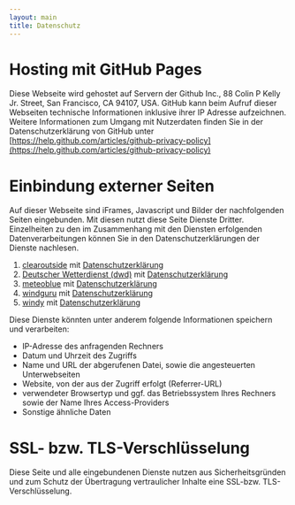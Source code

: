 ```yaml
---
layout: main
title: Datenschutz
---
```


# Hosting mit GitHub Pages

Diese Webseite wird gehostet auf Servern der Github Inc., 88 Colin P Kelly Jr. Street, San Francisco, CA 94107, USA. GitHub kann beim Aufruf dieser Webseiten technische Informationen inklusive ihrer IP Adresse aufzeichnen. Weitere Informationen zum Umgang mit Nutzerdaten finden Sie in der Datenschutzerklärung von GitHub unter [https://help.github.com/articles/github-privacy-policy](https://help.github.com/articles/github-privacy-policy)

# Einbindung externer Seiten

Auf dieser Webseite sind iFrames, Javascript und Bilder der nachfolgenden Seiten eingebunden. Mit diesen nutzt diese Seite Dienste Dritter. Einzelheiten zu den im Zusammenhang mit den Diensten erfolgenden Datenverarbeitungen können Sie in den Datenschutzerklärungen der Dienste nachlesen.

1. [clearoutside](https://clearoutside.com/) mit [Datenschutzerklärung](https://clearoutside.com/page/privacy_policy/)
1. [Deutscher Wetterdienst (dwd)](https://www.dwd.de/DE/) mit [Datenschutzerklärung](https://www.dwd.de/DE/service/datenschutz/datenschutz_node.html)
1. [meteoblue](https://www.meteoblue.com/) mit [Datenschutzerklärung](https://content.meteoblue.com/de/content/view/full/2855)
1. [windguru](https://www.windguru.cz/) mit [Datenschutzerklärung](https://www.windguru.cz/help.php?sec=privacy)
1. [windy](https://www.windy.com/) mit [Datenschutzerklärung](https://account.windy.com/agreements/windy-privacy-policy)

Diese Dienste könnten unter anderem folgende Informationen speichern und verarbeiten:

- IP-Adresse des anfragenden Rechners
- Datum und Uhrzeit des Zugriffs
- Name und URL der abgerufenen Datei, sowie die angesteuerten Unterwebseiten
- Website, von der aus der Zugriff erfolgt (Referrer-URL)
- verwendeter Browsertyp und ggf. das Betriebssystem Ihres Rechners sowie der Name Ihres Access-Providers
- Sonstige ähnliche Daten

# SSL- bzw. TLS-Verschlüsselung
Diese Seite und alle eingebundenen Dienste nutzen aus Sicherheitsgründen und zum Schutz der Übertragung vertraulicher Inhalte eine SSL-bzw. TLS-Verschlüsselung.

